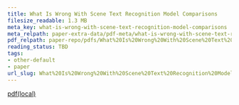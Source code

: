 ```yaml
---
title: What Is Wrong With Scene Text Recognition Model Comparisons
filesize_readable: 1.3 MB
meta_key: what-is-wrong-with-scene-text-recognition-model-comparisons
meta_relpath: paper-extra-data/pdf-meta/what-is-wrong-with-scene-text-recognition-model-comparisons.yaml
pdf_relpath: paper-repo/pdfs/What%20Is%20Wrong%20With%20Scene%20Text%20Recognition%20Model%20Comparisons.pdf
reading_status: TBD
tags:
- other-default
- paper
url_slug: What%20Is%20Wrong%20With%20Scene%20Text%20Recognition%20Model%20Comparisons
---
```


[pdf(local)](../../paper-repo/pdfs/What%20Is%20Wrong%20With%20Scene%20Text%20Recognition%20Model%20Comparisons.pdf)
